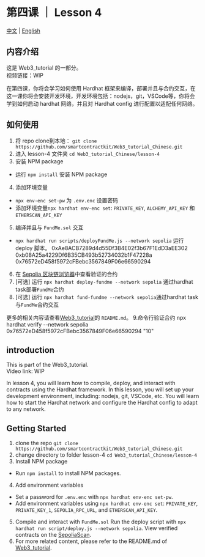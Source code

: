 # 第四课 ｜ Lesson 4
[中文](#内容介绍) | [English](#introduction)

## 内容介绍
这是 Web3_tutorial 的一部分。<br>
视频链接：WIP<br>

在第四课，你将会学习如何使用 Hardhat 框架来编译，部署并且与合约交互，在这一课你将会安装开发环境，开发环境包括：nodejs，git，VSCode等，你将会学到如何启动 hardhat 网络，并且对 Hardhat config 进行配置以适配任何网络。

## 如何使用
1. 将 repo clone到本地：
`git clone https://github.com/smartcontractkit/Web3_tutorial_Chinese.git`
2. 进入 lesson-4 文件夹
`cd Web3_tutorial_Chinese/lesson-4`
3. 安装 NPM package
-  运行 `npm install` 安装 NPM package
4. 添加环境变量
- `npx env-enc set-pw` 为 `.env.enc` 设置密码
- 添加环境变量`npx hardhat env-enc set`: `PRIVATE_KEY`, `ALCHEMY_API_KEY` 和 `ETHERSCAN_API_KEY`
5. 编译并且与 `FundMe.sol` 交互
- `npx hardhat run scripts/deployFundMe.js --network sepolia` 运行 deploy 脚本。
0xAe8ACB7289d4d55Df3B4E02f3b67F1EdD3aEE302
0xb08A25a4229Df6B35CB493b52734032b1F47228a
0x76572eD458f5972cFBebc3567849F06e66590294

6. 在 [Sepolia 区块链浏览器](https://sepolia.etherscan.io/)中查看验证的合约
7. [可选] 运行 `npx hardhat deploy-fundme --network sepolia` 通过hardhat task部署`FundMe`合约
8. [可选] 运行 `npx hardhat fund-fundme --network sepolia`通过hardhat task与`FundMe`合约交互

更多的相关内容请查看[Web3_tutorial](https://github.com/smartcontractkit/Web3_tutorial_Chinese/tree/main)的 `README.md`。
9.命令行验证合约
npx hardhat verify --network sepolia 0x76572eD458f5972cFBebc3567849F06e66590294 "10"


## introduction
This is part of the Web3_tutorial. <br>
Video link: WIP<br>

In lesson 4, you will learn how to compile, deploy, and interact with contracts using the Hardhat framework. In this lesson, you will set up your development environment, including: nodejs, git, VSCode, etc. You will learn how to start the Hardhat network and configure the Hardhat config to adapt to any network.

## Getting Started
1. clone the repo
`git clone https://github.com/smartcontractkit/Web3_tutorial_Chinese.git`
2. change directory to folder lesson-4
`cd Web3_tutorial_Chinese/lesson-4`
3. Install NPM package
- Run `npm install` to install NPM packages.
4. Add environment variables
- Set a password for `.env.enc` with `npx hardhat env-enc set-pw`.
- Add environment variables using `npx hardhat env-enc set`: `PRIVATE_KEY`, `PRIVATE_KEY_1`, `SEPOLIA_RPC_URL`, and `ETHERSCAN_API_KEY`.
5. Compile and interact with `FundMe.sol`
Run the deploy script with `npx hardhat run script/deploy.js --network sepolia`.
View verified contracts on the [SepoliaScan](https://sepolia.etherscan.io/).
6. For more related content, please refer to the README.md of [Web3_tutorial](https://github.com/smartcontractkit/Web3_tutorial_Chinese/tree/main).